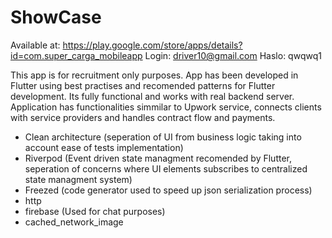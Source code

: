 # ShowCase
Available at: https://play.google.com/store/apps/details?id=com.super_carga_mobileapp
Login: driver10@gmail.com 
Haslo: qwqwq1

This app is for recruitment only purposes. App has been developed in Flutter using best practises and recomended patterns for Flutter development. Its fully functional and works with real backend server. Application has functionalities simmilar to Upwork service, connects clients with service providers and handles contract flow and payments.

- Clean architecture (seperation of UI from business logic taking into account ease of tests implementation)
- Riverpod (Event driven state managment recomended by Flutter, seperation of concerns where UI elements subscribes to centralized state managment system)
- Freezed (code generator used to speed up json serialization process)
- http
- firebase (Used for chat purposes)
- cached_network_image
